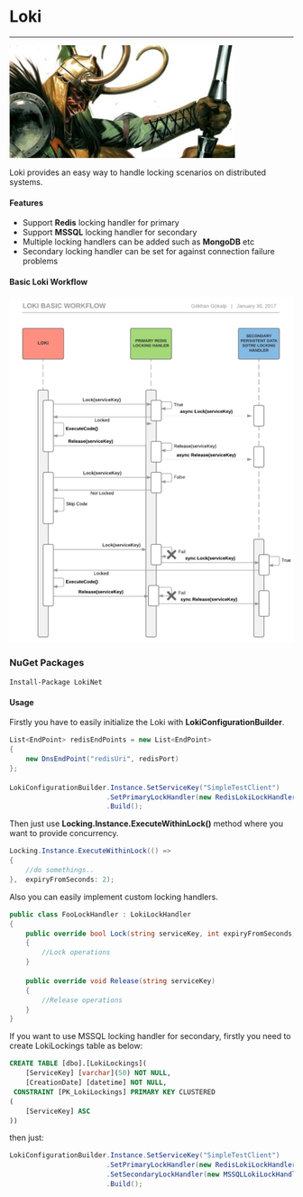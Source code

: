 #   **Loki**
------------------------------

![alt tag](https://raw.githubusercontent.com/GokGokalp/Loki/master/misc/logo.png)

Loki provides an easy way to handle locking scenarios on distributed systems.

#### Features
- Support **Redis** locking handler for primary
- Support **MSSQL** locking handler for secondary
- Multiple locking handlers can be added such as **MongoDB** etc
- Secondary locking handler can be set for against connection failure problems

#### Basic Loki Workflow
![alt tag](https://raw.githubusercontent.com/GokGokalp/Loki/master/misc/loki-basic-workflow.png)


### NuGet Packages

``` 
Install-Package LokiNet 
```


#### Usage
Firstly you have to easily initialize the Loki with **LokiConfigurationBuilder**.

```csharp
List<EndPoint> redisEndPoints = new List<EndPoint>
{
	new DnsEndPoint("redisUri", redisPort)
};

LokiConfigurationBuilder.Instance.SetServiceKey("SimpleTestClient")
						.SetPrimaryLockHandler(new RedisLokiLockHandler(redisEndPoints.ToArray()))
						.Build();
```

Then just use **Locking.Instance.ExecuteWithinLock()** method where you want to provide concurrency.

```csharp
Locking.Instance.ExecuteWithinLock(() =>
{
	//do somethings..
},  expiryFromSeconds: 2);
```

Also you can easily implement custom locking handlers.

```csharp
public class FooLockHandler : LokiLockHandler
{
    public override bool Lock(string serviceKey, int expiryFromSeconds)
    {
        //Lock operations
    }

    public override void Release(string serviceKey)
    {
        //Release operations
    }
}
```

If you want to use MSSQL locking handler for secondary, firstly you need to create LokiLockings table as below:

```sql
CREATE TABLE [dbo].[LokiLockings](
	[ServiceKey] [varchar](50) NOT NULL,
	[CreationDate] [datetime] NOT NULL,
 CONSTRAINT [PK_LokiLockings] PRIMARY KEY CLUSTERED 
(
	[ServiceKey] ASC
))
```

then just:

```csharp
LokiConfigurationBuilder.Instance.SetServiceKey("SimpleTestClient")
						.SetPrimaryLockHandler(new RedisLokiLockHandler(redisEndPoints.ToArray()))
						.SetSecondaryLockHandler(new MSSQLLokiLockHandler("connectionString"))
						.Build();
```
